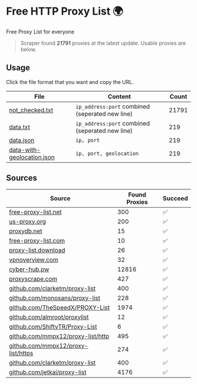 
# Free HTTP Proxy List 🌍

Free Proxy List for everyone

> Scraper found **21791** proxies at the latest update. Usable proxies are below.

## Usage

Click the file format that you want and copy the URL.


|File|Content|Count|
|----|-------|-----|
|[not_checked.txt](https://raw.githubusercontent.com/yemixzy/proxy-list/main/proxy-list/not_checked.txt)|`ip_address:port` combined (seperated new line)|21791|
|[data.txt](https://raw.githubusercontent.com/yemixzy/proxy-list/main/proxy-list/data.txt)|`ip_address:port` combined (seperated new line)|219|
|[data.json](https://raw.githubusercontent.com/yemixzy/proxy-list/main/proxy-list/data.json)|`ip, port`|219|
|[data-with-geolocation.json](https://raw.githubusercontent.com/yemixzy/proxy-list/main/proxy-list/data-with-geolocation.json)|`ip, port, geolocation`|219|

## Sources

|Source|Found Proxies|Succeed|
|------|-------------|-------|
|[free-proxy-list.net](https://free-proxy-list.net)|300|✅|
|[us-proxy.org](https://www.us-proxy.org)|200|✅|
|[proxydb.net](http://proxydb.net)|15|✅|
|[free-proxy-list.com](https://free-proxy-list.com/?page=&port=&type%5B%5D=http&type%5B%5D=https&up_time=0&search=Search)|10|✅|
|[proxy-list.download](https://www.proxy-list.download/HTTP)|26|✅|
|[vpnoverview.com](https://vpnoverview.com/privacy/anonymous-browsing/free-proxy-servers)|32|✅|
|[cyber-hub.pw](https://cyber-hub.pw/statics/proxy.txt)|12816|✅|
|[proxyscrape.com](https://api.proxyscrape.com/v2/?request=displayproxies&protocol=http&timeout=10000&country=all&ssl=all&anonymity=all)|427|✅|
|[github.com/clarketm/proxy-list](https://raw.githubusercontent.com/clarketm/proxy-list/master/proxy-list-raw.txt)|400|✅|
|[github.com/monosans/proxy-list](https://raw.githubusercontent.com/monosans/proxy-list/main/proxies/http.txt)|228|✅|
|[github.com/TheSpeedX/PROXY-List](https://raw.githubusercontent.com/TheSpeedX/PROXY-List/master/http.txt)|1974|✅|
|[github.com/almroot/proxylist](https://raw.githubusercontent.com/almroot/proxylist/master/list.txt)|12|✅|
|[github.com/ShiftyTR/Proxy-List](https://raw.githubusercontent.com/ShiftyTR/Proxy-List/master/http.txt)|6|✅|
|[github.com/mmpx12/proxy-list/http](https://raw.githubusercontent.com/mmpx12/proxy-list/master/http.txt)|495|✅|
|[github.com/mmpx12/proxy-list/https](https://raw.githubusercontent.com/mmpx12/proxy-list/master/https.txt)|274|✅|
|[github.com/clarketm/proxy-list](https://raw.githubusercontent.com/clarketm/proxy-list/master/proxy-list-raw.txt)|400|✅|
|[github.com/jetkai/proxy-list](https://raw.githubusercontent.com/jetkai/proxy-list/main/online-proxies/txt/proxies.txt)|4176|✅|


